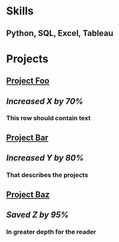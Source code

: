 # Skills
## Python, SQL, Excel, Tableau<br>

# Projects
## [Project Foo]('')<br>
## _Increased X by 70%_<br>
### This row should contain text<br>

## [Project Bar]('')<br>
## _Increased Y by 80%_<br>
### That describes the projects<br>

## [Project Baz]('')<br>
## _Saved Z by 95%_<br>
### In greater depth for the reader<br>
